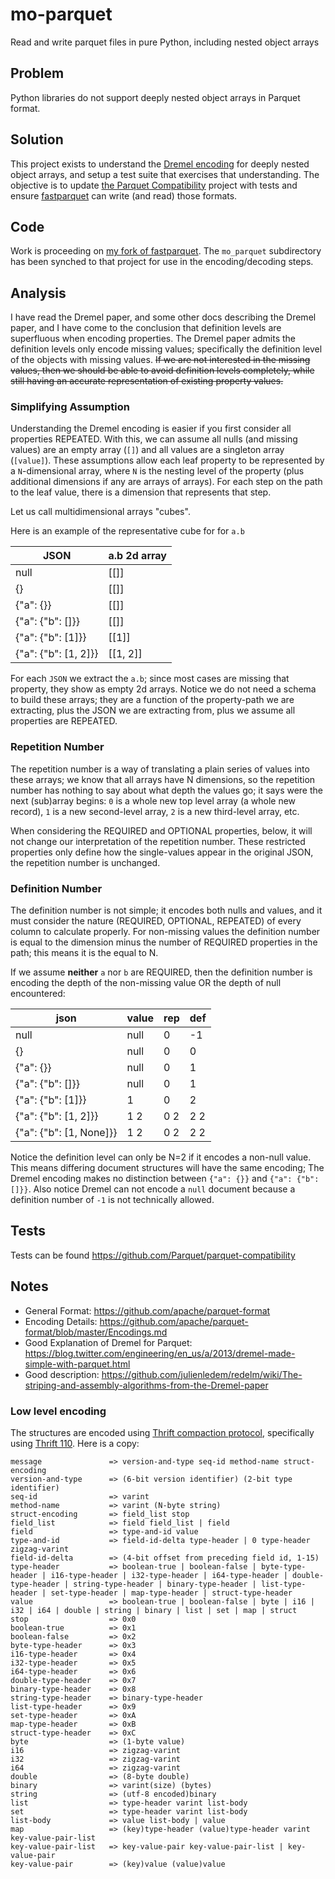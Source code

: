 # mo-parquet

Read and write parquet files in pure Python, including nested object arrays

## Problem

Python libraries do not support deeply nested object arrays in Parquet format.

## Solution

This project exists to understand the [Dremel encoding](https://static.googleusercontent.com/media/research.google.com/en//pubs/archive/36632.pdf) for deeply nested object arrays, and setup a test suite that exercises that understanding. The objective is to update [the Parquet Compatibility](https://github.com/Parquet/parquet-compatibility) project with tests and ensure [fastparquet](https://github.com/dask/fastparquet) can write (and read) those formats.

## Code

Work is proceeding on [my fork of fastparquet](https://github.com/klahnakoski/fastparquet/blob/nested/fastparquet/json_writer.py).  The `mo_parquet` subdirectory has been synched to that project for use in the encoding/decoding steps.

## Analysis

I have read the Dremel paper, and some other docs describing the Dremel paper, and I have come to the conclusion that definition levels are superfluous when encoding properties. The Dremel paper admits the definition levels only encode missing values; specifically the definition level of the objects with missing values. <strike>If we are not interested in the missing values, then we should be able to avoid definition levels completely, while still having an accurate representation of existing property values.</strike>

### Simplifying Assumption

Understanding the Dremel encoding is easier if you first consider all properties REPEATED. With this, we can assume all nulls (and missing values) are an empty array (`[]`) and all values are a singleton array (`[value]`). These assumptions allow each leaf property to be represented by a `N`-dimensional array, where `N` is the nesting level of the property (plus additional dimensions if any are arrays of arrays). For each step on the path to the leaf value, there is a dimension that represents that step.

Let us call multidimensional arrays "cubes".

Here is an example of the representative cube for for `a.b`

|           JSON           |      a.b 2d array     |
| ------------------------ | --------------------- |
|   null                   |          [[]]         |
|   {}                     |          [[]]         |
|   {"a": {}}              |          [[]]         |
|   {"a": {"b": []}}       |          [[]]         |
|   {"a": {"b": [1]}}      |         [[1]]         |
|   {"a": {"b": [1, 2]}}   |        [[1, 2]]       |


For each `JSON` we extract the `a.b`; since most cases are missing that property, they show as empty 2d arrays. Notice we do not need a schema to build these arrays; they are a function of the property-path we are extracting, plus the JSON we are extracting from, plus we assume all properties are REPEATED.

### Repetition Number

The repetition number is a way of translating a plain series of values into these arrays; we know that all arrays have N dimensions, so the repetition number has nothing to say about what depth the values go; it says were the next (sub)array begins: `0` is a whole new top level array (a whole new record), `1` is a new second-level array, `2` is a new third-level array, etc.

When considering the REQUIRED and OPTIONAL properties, below, it will not change our interpretation of the repetition number. These restricted properties only define how the single-values appear in the original JSON, the repetition number is unchanged.

### Definition Number

The definition number is not simple; it encodes both nulls and values, and it must consider the nature (REQUIRED, OPTIONAL, REPEATED) of every column to calculate properly. For non-missing values the definition number is equal to the dimension minus the number of REQUIRED properties in the path; this means it is the equal to N.

If we assume **neither** `a` nor `b` are REQUIRED, then the definition number is encoding the depth of the non-missing value OR the depth of null encountered:

|           json            | value |  rep  |  def  |
| ------------------------- | ----- | ----- | ----- |
|   null                    |  null |   0   |  -1   |
|   {}                      |  null |   0   |   0   |
|   {"a": {}}               |  null |   0   |   1   |
|   {"a": {"b": []}}        |  null |   0   |   1   |
|   {"a": {"b": [1]}}       |   1   |   0   |   2   |
|   {"a": {"b": [1, 2]}}    |  1 2  |  0 2  |  2 2  |
|   {"a": {"b": [1, None]}} |  1 2  |  0 2  |  2 2  |

Notice the definition level can only be N=2 if it encodes a non-null value. This means differing document structures will have the same encoding; The Dremel encoding makes no distinction between `{"a": {}}` and `{"a": {"b": []}}`.  Also notice Dremel can not encode a `null` document because a definition number of `-1` is not technically allowed.

## Tests

Tests can be found https://github.com/Parquet/parquet-compatibility


## Notes


 - General Format: https://github.com/apache/parquet-format
 - Encoding Details: https://github.com/apache/parquet-format/blob/master/Encodings.md
 - Good Explanation of Dremel for Parquet: https://blog.twitter.com/engineering/en_us/a/2013/dremel-made-simple-with-parquet.html
 - Good description: https://github.com/julienledem/redelm/wiki/The-striping-and-assembly-algorithms-from-the-Dremel-paper


### Low level encoding

The structures are encoded using [Thrift compaction protocol](https://github.com/apache/thrift/blob/master/doc/specs/thrift-compact-protocol.md), specifically using [Thrift 110](https://issues.apache.org/jira/browse/THRIFT-110).  Here is a copy:

	message               => version-and-type seq-id method-name struct-encoding
	version-and-type      => (6-bit version identifier) (2-bit type identifier)
	seq-id                => varint
	method-name           => varint (N-byte string)
	struct-encoding       => field_list stop
	field_list            => field field_list | field
	field                 => type-and-id value
	type-and-id           => field-id-delta type-header | 0 type-header zigzag-varint
	field-id-delta        => (4-bit offset from preceding field id, 1-15)
	type-header           => boolean-true | boolean-false | byte-type-header | i16-type-header | i32-type-header | i64-type-header | double-type-header | string-type-header | binary-type-header | list-type-header | set-type-header | map-type-header | struct-type-header
	value                 => boolean-true | boolean-false | byte | i16 | i32 | i64 | double | string | binary | list | set | map | struct
	stop                  => 0x0
	boolean-true          => 0x1
	boolean-false         => 0x2
	byte-type-header      => 0x3
	i16-type-header       => 0x4
	i32-type-header       => 0x5
	i64-type-header       => 0x6
	double-type-header    => 0x7
	binary-type-header    => 0x8
	string-type-header    => binary-type-header
	list-type-header      => 0x9
	set-type-header       => 0xA
	map-type-header       => 0xB
	struct-type-header    => 0xC
	byte                  => (1-byte value)
	i16                   => zigzag-varint
	i32                   => zigzag-varint
	i64                   => zigzag-varint
	double                => (8-byte double)
	binary                => varint(size) (bytes)
	string                => (utf-8 encoded)binary
	list                  => type-header varint list-body
	set                   => type-header varint list-body
	list-body             => value list-body | value
	map                   => (key)type-header (value)type-header varint key-value-pair-list
	key-value-pair-list   => key-value-pair key-value-pair-list | key-value-pair
	key-value-pair        => (key)value (value)value

